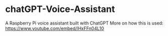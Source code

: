 # chatGPT-Voice-Assistant
A Raspberry Pi voice assistant built with ChatGPT
More on how this is used:
https://www.youtube.com/embed/lHxFFn04L10
